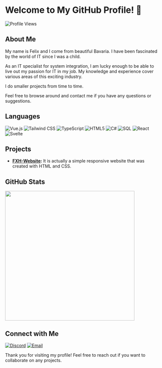 # Welcome to My GitHub Profile! 👋

![Profile Views](https://komarev.com/ghpvc/?username=Flixxx-Felix)

## About Me

My name is Felix and I come from beautiful Bavaria. I have been fascinated by the world of IT since I was a child.


As an IT specialist for system integration, I am lucky enough to be able to live out my passion for IT in my job. My knowledge and experience cover various areas of this exciting industry.


I do smaller projects from time to time.


Feel free to browse around and contact me if you have any questions or suggestions.

## Languages

![Vue.js](https://img.shields.io/badge/Vue.js-4FC08D?logo=vuedotjs&logoColor=fff) ![Tailwind CSS](https://img.shields.io/badge/Tailwind%20CSS-%2338B2AC.svg?logo=tailwind-css&logoColor=white) ![TypeScript](https://img.shields.io/badge/TypeScript-3178C6?logo=typescript&logoColor=fff) ![HTML5](https://img.shields.io/badge/html5-%23E34F26.svg?style=flat&logo=html5&logoColor=white) ![C#](https://img.shields.io/badge/C%23-239120?style=flat&logo=c-sharp&logoColor=white) ![SQL](https://img.shields.io/badge/SQL-4479A1?style=flat&logo=sql&logoColor=white) ![React](https://img.shields.io/badge/React-%2361DAFB.svg?style=flat&logo=react&logoColor=white) ![Svelte](https://img.shields.io/badge/Svelte-%23FF3E00.svg?style=flat&logo=svelte&logoColor=white)


## Projects

- **[FXH-Website](https://hallerfelix.de):** It is actually a simple responsive website that was created with HTML and CSS.

## GitHub Stats

<p>
 <a href=https://github.com/Flixxx-Felix> <img width="420" src=https://github-readme-stats.vercel.app/api?username=Flixxx-Felix&count_private=true&show_icons=true&title_color=00FFB6&text_color=ffffff&icon_color=00FFB6&hide_border=true&bg_color=282a36&layout=compact&hide_title=false&hide_rank=false><a>
</p>

## Connect with Me

[![Discord](https://img.shields.io/badge/Discord-7289DA?style=flat&logo=discord&logoColor=white)](https://discord.com/users/358713209634422784)
[![Email](https://img.shields.io/badge/Email-D14836?style=flat&logo=gmail&logoColor=white)](mailto:mail@flixxx-felix.de)



Thank you for visiting my profile! Feel free to reach out if you want to collaborate on any projects.
